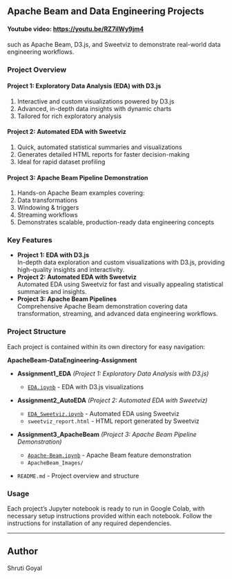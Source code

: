 ## Apache Beam and Data Engineering Projects
#### Youtube video: https://youtu.be/RZ7ilWy9jm4
such as Apache Beam, D3.js, and Sweetviz to demonstrate real-world data engineering workflows.

### Project Overview
#### Project 1: Exploratory Data Analysis (EDA) with D3.js
1) Interactive and custom visualizations powered by D3.js
2) Advanced, in-depth data insights with dynamic charts
3) Tailored for rich exploratory analysis
#### Project 2: Automated EDA with Sweetviz
1) Quick, automated statistical summaries and visualizations
2) Generates detailed HTML reports for faster decision-making
3) Ideal for rapid dataset profiling
#### Project 3: Apache Beam Pipeline Demonstration
1) Hands-on Apache Beam examples covering:
2) Data transformations
3) Windowing & triggers
4) Streaming workflows
5) Demonstrates scalable, production-ready data engineering concepts

### Key Features
- **Project 1: EDA with D3.js**  
  In-depth data exploration and custom visualizations with D3.js, providing high-quality insights and interactivity.
- **Project 2: Automated EDA with Sweetviz**  
  Automated EDA using Sweetviz for fast and visually appealing statistical summaries and insights.
- **Project 3: Apache Beam Pipelines**  
  Comprehensive Apache Beam demonstration covering data transformation, streaming, and advanced data engineering workflows.

### Project Structure
Each project is contained within its own directory for easy navigation:

**ApacheBeam-DataEngineering-Assignment**

- **Assignment1_EDA**  *(Project 1: Exploratory Data Analysis with D3.js)*
  - [`EDA.ipynb`](https://colab.research.google.com/drive/1n51vbJykY81kmBFeBNqE6IyEy54HgtTy?usp=sharing)  - EDA with D3.js visualizations

- **Assignment2_AutoEDA**  *(Project 2: Automated EDA with Sweetviz)*
  - [`EDA_Sweetviz.ipynb`](https://colab.research.google.com/drive/16Kbq1VpMxtXaKExQgtPJLgOX4oFpqLYe?usp=sharing)  - Automated EDA using Sweetviz
  - `sweetviz_report.html`  - HTML report generated by Sweetviz

- **Assignment3_ApacheBeam**  *(Project 3: Apache Beam Pipeline Demonstration)*
  - [`Apache-Beam.ipynb`](https://colab.research.google.com/drive/1Z1I-t6TANEKIAbbxWK1p0dFuicmHDX7e?usp=share_link)  - Apache Beam feature demonstration
  - `ApacheBeam_Images/`

- `README.md`  - Project overview and structure


### Usage

Each project’s Jupyter notebook is ready to run in Google Colab, with necessary setup instructions provided within each notebook. Follow the instructions for installation of any required dependencies.

---

## Author

Shruti Goyal

